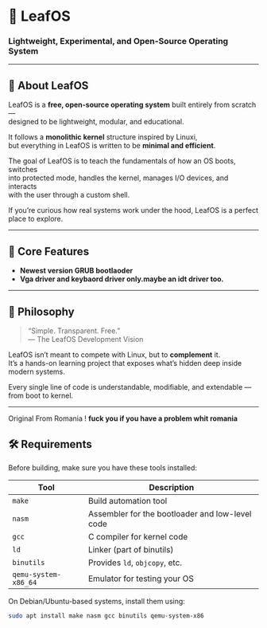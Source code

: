 # 🌿 LeafOS  
### Lightweight, Experimental, and Open-Source Operating System

---

## 🧠 About LeafOS

LeafOS is a **free, open-source operating system** built entirely from scratch —  
designed to be lightweight, modular, and educational.  

It follows a **monolithic kernel** structure inspired by Linuxi,  
but everything in LeafOS is written to be **minimal and efficient**.  

The goal of LeafOS is to teach the fundamentals of how an OS boots, switches  
into protected mode, handles the kernel, manages I/O devices, and interacts  
with the user through a custom shell.  

If you’re curious how real systems work under the hood, LeafOS is a perfect  
place to explore.

---

## 🧩 Core Features

- **Newest version GRUB bootlaoder**
- **Vga driver and keybaord driver only.maybe an idt driver too.**

---

## 💬 Philosophy

> “Simple. Transparent. Free.”  
> — The LeafOS Development Vision  

LeafOS isn’t meant to compete with Linux, but to **complement** it.  
It’s a hands-on learning project that exposes what’s hidden deep inside modern systems.  

Every single line of code is understandable, modifiable, and extendable —  
from boot to kernel.

---

Original From Romania ! **fuck you if you have a problem whit romania**

## 🛠️ Requirements

Before building, make sure you have these tools installed:

| Tool | Description |
|------|--------------|
| `make` | Build automation tool |
| `nasm` | Assembler for the bootloader and low-level code |
| `gcc` | C compiler for kernel code |
| `ld` | Linker (part of binutils) |
| `binutils` | Provides `ld`, `objcopy`, etc. |
| `qemu-system-x86_64` | Emulator for testing your OS |

On Debian/Ubuntu-based systems, install them using:

```bash
sudo apt install make nasm gcc binutils qemu-system-x86
